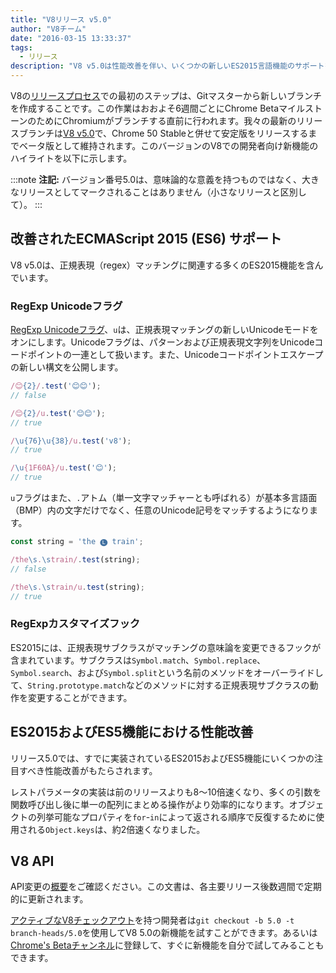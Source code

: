 ```yaml
---
title: "V8リリース v5.0"
author: "V8チーム"
date: "2016-03-15 13:33:37"
tags: 
  - リリース
description: "V8 v5.0は性能改善を伴い、いくつかの新しいES2015言語機能のサポートを追加します。"
---
```

V8の[リリースプロセス](/docs/release-process)での最初のステップは、Gitマスターから新しいブランチを作成することです。この作業はおおよそ6週間ごとにChrome BetaマイルストーンのためにChromiumがブランチする直前に行われます。我々の最新のリリースブランチは[V8 v5.0](https://chromium.googlesource.com/v8/v8.git/+log/branch-heads/5.0)で、Chrome 50 Stableと併せて安定版をリリースするまでベータ版として維持されます。このバージョンのV8での開発者向け新機能のハイライトを以下に示します。

<!--truncate-->
:::note
**注記:** バージョン番号5.0は、意味論的な意義を持つものではなく、大きなリリースとしてマークされることはありません（小さなリリースと区別して）。
:::

## 改善されたECMAScript 2015 (ES6) サポート

V8 v5.0は、正規表現（regex）マッチングに関連する多くのES2015機能を含んでいます。

### RegExp Unicodeフラグ

[RegExp Unicodeフラグ](https://developer.mozilla.org/en-US/docs/Web/JavaScript/Reference/Global_Objects/RegExp#Parameters)、`u`は、正規表現マッチングの新しいUnicodeモードをオンにします。Unicodeフラグは、パターンおよび正規表現文字列をUnicodeコードポイントの一連として扱います。また、Unicodeコードポイントエスケープの新しい構文を公開します。

```js
/😊{2}/.test('😊😊');
// false

/😊{2}/u.test('😊😊');
// true

/\u{76}\u{38}/u.test('v8');
// true

/\u{1F60A}/u.test('😊');
// true
```

`u`フラグはまた、`.`アトム（単一文字マッチャーとも呼ばれる）が基本多言語面（BMP）内の文字だけでなく、任意のUnicode記号をマッチするようになります。

```js
const string = 'the 🅛 train';

/the\s.\strain/.test(string);
// false

/the\s.\strain/u.test(string);
// true
```

### RegExpカスタマイズフック

ES2015には、正規表現サブクラスがマッチングの意味論を変更できるフックが含まれています。サブクラスは`Symbol.match`、`Symbol.replace`、`Symbol.search`、および`Symbol.split`という名前のメソッドをオーバーライドして、`String.prototype.match`などのメソッドに対する正規表現サブクラスの動作を変更することができます。

## ES2015およびES5機能における性能改善

リリース5.0では、すでに実装されているES2015およびES5機能にいくつかの注目すべき性能改善がもたらされます。

レストパラメータの実装は前のリリースよりも8〜10倍速くなり、多くの引数を関数呼び出し後に単一の配列にまとめる操作がより効率的になります。オブジェクトの列挙可能なプロパティを`for`-`in`によって返される順序で反復するために使用される`Object.keys`は、約2倍速くなりました。

## V8 API

API変更の[概要](https://docs.google.com/document/d/1g8JFi8T_oAE_7uAri7Njtig7fKaPDfotU6huOa1alds/edit)をご確認ください。この文書は、各主要リリース後数週間で定期的に更新されます。

[アクティブなV8チェックアウト](https://v8.dev/docs/source-code#using-git)を持つ開発者は`git checkout -b 5.0 -t branch-heads/5.0`を使用してV8 5.0の新機能を試すことができます。あるいは[Chrome's Betaチャンネル](https://www.google.com/chrome/browser/beta.html)に登録して、すぐに新機能を自分で試してみることもできます。
